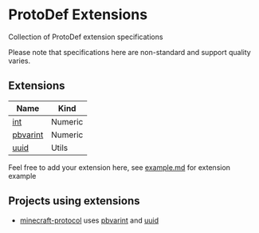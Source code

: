# ProtoDef Extensions

Collection of ProtoDef extension specifications

Please note that specifications here are non-standard and support quality varies.

## Extensions

| Name | Kind |
| --- | --- |
| [int](int.md) | Numeric |
| [pbvarint](pbvarint.md) | Numeric |
| [uuid](uuid.md) | Utils |

Feel free to add your extension here, see [example.md](example.md) for extension example

## Projects using extensions

* [minecraft-protocol](https://github.com/PrismarineJS/node-minecraft-protocol) uses [pbvarint](pbvarint.md) and [uuid](uuid.md)
